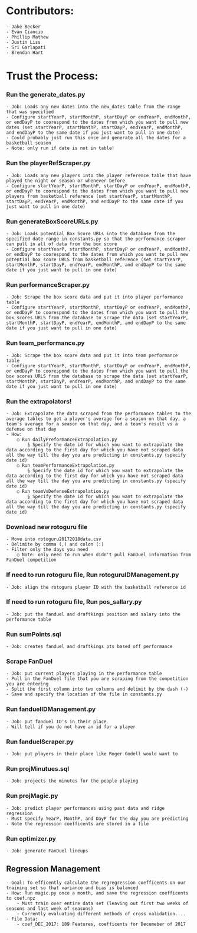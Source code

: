 # Contributors:
    - Jake Becker
    - Evan Ciancio
    - Phillip Mathew
    - Justin Liss
    - Sri Garlapati
    - Brendan Hart

# Trust the Process:

### Run the generate_dates.py
	- Job: Loads any new dates into the new_dates table from the range that was specified
	- Configure startYearP, startMonthP, startDayP or endYearP, endMonthP, or endDayP to coorespond to the dates from which you want to pull new dates (set startYearP, startMonthP, startDayP, endYearP, endMonthP, and endDayP to the same date if you just want to pull in one date)
	- Could probably just run this once and generate all the dates for a basketball season
	- Note: only run if date is not in table!

### Run the playerRefScraper.py
	- Job: Loads any new players into the player reference table that have played the night or season or whenever before
	- Configure startYearP, startMonthP, startDayP or endYearP, endMonthP, or endDayP to coorespond to the dates from which you want to pull new players from basketball reference (set startYearP, startMonthP, startDayP, endYearP, endMonthP, and endDayP to the same date if you just want to pull in one date)

### Run generateBoxScoreURLs.py
	- Job: Loads potential Box Score URLs into the database from the specified date range in constants.py so that the performance scraper can pull in all of data from the box score
	- Configure startYearP, startMonthP, startDayP or endYearP, endMonthP, or endDayP to coorespond to the dates from which you want to pull new potential box score URLS from basketball reference (set startYearP, startMonthP, startDayP, endYearP, endMonthP, and endDayP to the same date if you just want to pull in one date)

### Run performanceScraper.py
	- Job: Scrape the box score data and put it into player performance table
	- Configure startYearP, startMonthP, startDayP or endYearP, endMonthP, or endDayP to coorespond to the dates from which you want to pull the box scores URLS from the database to scrape the data (set startYearP, startMonthP, startDayP, endYearP, endMonthP, and endDayP to the same date if you just want to pull in one date)

### Run team_performance.py
	- Job: Scrape the box score data and put it into team performance table
	- Configure startYearP, startMonthP, startDayP or endYearP, endMonthP, or endDayP to coorespond to the dates from which you want to pull the box scores URLS from the database to scrape the data (set startYearP, startMonthP, startDayP, endYearP, endMonthP, and endDayP to the same date if you just want to pull in one date)

### Run the extrapolators!
	- Job: Extrapolate the data scraped from the performance tables to the average tables to get a player's average for a season on that day, a team's average for a season on that day, and a team's result vs a defense on that day
	- How:
		○ Run dailyPreformanceExtrapolation.py
			§ Specify the date id for which you want to extrapolate the data according to the first day for which you have not scraped data all the way till the day you are predicting in constants.py (specify date id)
		○ Run teamPerformanceExtrapolation.py
			§ Specify the date id for which you want to extrapolate the data according to the first day for which you have not scraped data all the way till the day you are predicting in constants.py (specify date id)
		○ Run teamVsDefenseExtrapolation.py
			§ Specify the date id for which you want to extrapolate the data according to the first day for which you have not scraped data all the way till the day you are predicting in constants.py (specify date id)

### Download new rotoguru file
	- Move into rotoguru20172018data.csv
	- Delimite by comma (,) and colon (:)
	- Filter only the days you need
		○ Note: only need to run when didn't pull FanDuel information from FanDuel competition

### If need to run rotoguru file, Run rotoguruIDManagement.py
    - Job: align the rotoguru player ID with the basketball reference id

### If need to run rotoguru file, Run pos_sallary.py
	- Job: put the fanduel and draftkings position and salary into the performance table

### Run sumPoints.sql
    - Job: creates fanduel and draftkings pts based off performance

### Scrape FanDuel
    - Job: put current players playing in the performance table
    - Pull in the FanDuel file that you are scraping from the competition you are entering
    - Split the first column into two columns and delimit by the dash (-)
    - Save and specify the location of the file in constants.py

### Run fanduelIDManagement.py
    - Job: put fanduel ID's in their place
    - Will tell if you do not have an id for a player

### Run fanduelScraper.py
    - Job: put players in their place like Roger Godell would want to

### Run projMinutues.sql
	- Job: projects the minutes for the people playing

### Run projMagic.py
	- Job: predict player performances using past data and ridge regression
    - Must specify YearP, MonthP, and DayP for the day you are predicting
    - Note the regression coefficents are stored in a file

### Run optimizer.py
    - Job: generate FanDuel lineups


## Regression Management
    - Goal: To efficently calculate the regregression coefficents on our training set so that variance and bias is balanced
    - How: Run magic.py once a month, and save the regression coefficents to coef.npz
        - Must train over entire data set (leaving out first two weeks of seasons and last week of seasons)
        - Currently evaluating different methods of cross validation....
    - File Data:
        - coef_DEC_2017: 189 Features, coefficents for Decemeber of 2017


